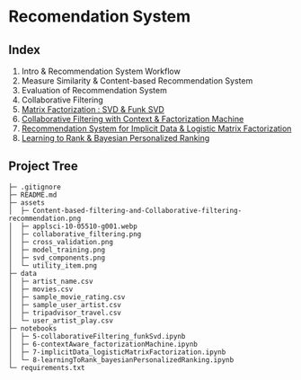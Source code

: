 # Recomendation System


## Index
1. Intro & Recommendation System Workflow
2. Measure Similarity & Content-based Recommendation System
3. Evaluation of Recommendation System
4. Collaborative Filtering
5. [Matrix Factorization : SVD & Funk SVD](notebooks/5-collaborativeFiltering_funkSvd.ipynb)
6. [Collaborative Filtering with Context & Factorization Machine](notebooks/6-contextAware_factorizationMachine.ipynb.ipynb)
7. [Recommendation System for Implicit Data & Logistic Matrix Factorization](notebooks/7-implicitData_logisticMatrixFactorization.ipynb)
8. [Learning to Rank & Bayesian Personalized Ranking](notebooks/8-learningToRank_bayesianPersonalizedRanking.ipynb)


## Project Tree

```
├─ .gitignore
├─ README.md
├─ assets
│  ├─ Content-based-filtering-and-Collaborative-filtering-recommendation.png
│  ├─ applsci-10-05510-g001.webp
│  ├─ collaborative_filtering.png
│  ├─ cross_validation.png
│  ├─ model_training.png
│  ├─ svd_components.png
│  └─ utility_item.png
├─ data
│  ├─ artist_name.csv
│  ├─ movies.csv
│  ├─ sample_movie_rating.csv
│  ├─ sample_user_artist.csv
│  ├─ tripadvisor_travel.csv
│  └─ user_artist_play.csv
├─ notebooks
│  ├─ 5-collaborativeFiltering_funkSvd.ipynb
│  ├─ 6-contextAware_factorizationMachine.ipynb
│  ├─ 7-implicitData_logisticMatrixFactorization.ipynb
│  └─ 8-learningToRank_bayesianPersonalizedRanking.ipynb
└─ requirements.txt
```
